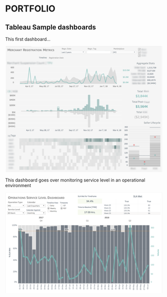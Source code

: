 # PORTFOLIO
## Tableau Sample dashboards

This first dashboard...

![Portfolio Tableau1.png](https://github.com/Shilsri/PORTFOLIO/blob/master/Portfolio%20Tableau%201.png)

This dashboard goes over monitoring service level in an operational environment

![Portfolio Tableau2.png](https://github.com/Shilsri/PORTFOLIO/blob/master/Portfolio%20Tableau%202.png)
